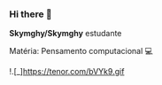 ### Hi there 👋


**Skymghy/Skymghy** estudante 

Matéria: Pensamento computacional 💻

!.[_]https://tenor.com/bVYk9.gif
